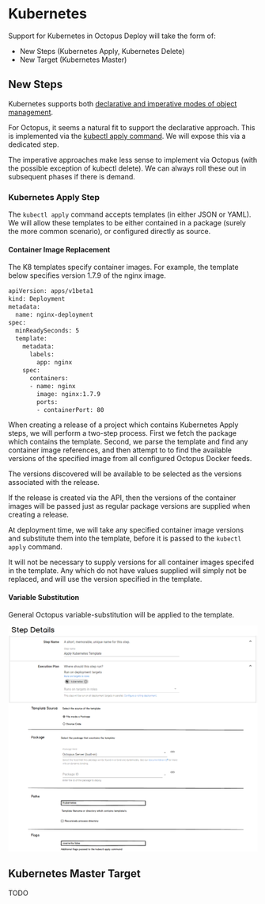# Kubernetes

Support for Kubernetes in Octopus Deploy will take the form of:

- New Steps (Kubernetes Apply, Kubernetes Delete) 
- New Target (Kubernetes Master)

## New Steps

Kubernetes supports both [declarative and imperative modes of object management](https://kubernetes.io/docs/concepts/overview/object-management-kubectl/overview/#management-techniques).  

For Octopus, it seems a natural fit to support the declarative approach. This is implemented via the [kubectl apply command](https://kubernetes.io/docs/reference/generated/kubectl/kubectl-commands#apply). We will expose this via a dedicated step. 

The imperative approaches make less sense to implement via Octopus (with the possible exception of kubectl delete). We can always roll these out in subsequent phases if there is demand.

### Kubernetes Apply Step

The `kubectl apply` command accepts templates (in either JSON or YAML). We will allow these templates to be either contained in a package (surely the more common scenario), or configured directly as source. 

#### Container Image Replacement

The K8 templates specify container images. For example, the template below specifies version 1.7.9 of the nginx image.

```
apiVersion: apps/v1beta1
kind: Deployment
metadata:
  name: nginx-deployment
spec:
  minReadySeconds: 5
  template:
    metadata:
      labels:
        app: nginx
    spec:
      containers:
      - name: nginx
        image: nginx:1.7.9
        ports:
        - containerPort: 80
```

When creating a release of a project which contains Kubernetes Apply steps, we will perform a two-step process. First we fetch the package which contains the template. Second, we parse the template and find any container image references, and then attempt to to find the available versions of the specified image from all configured Octopus Docker feeds. 

The versions discovered will be available to be selected as the versions associated with the release.   

If the release is created via the API, then the versions of the container images will be passed just as regular package versions are supplied when creating a release.

At deployment time, we will take any specified container image versions and substitute them into the template, before it is passed to the `kubectl apply` command. 

It will not be necessary to supply versions for all container images specifed in the template.  Any which do not have values supplied will simply not be replaced, and will use the version specified in the template.

#### Variable Substitution

General Octopus variable-substitution will be applied to the template.

![Kubernetes Apply Step](ui-mocks/kubernetes-apply-step.png "width=500")


## Kubernetes Master Target

TODO

